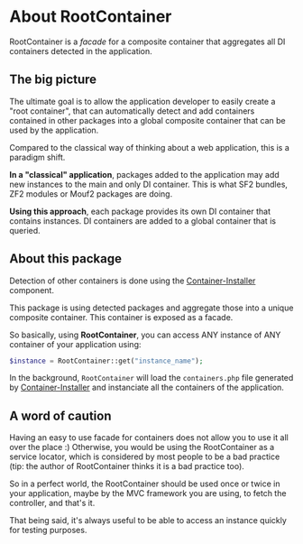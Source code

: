 About RootContainer
===================

RootContainer is a *facade* for a composite container that aggregates all DI containers detected in the application.

The big picture
---------------

The ultimate goal is to allow the application developer to easily create a "root container", 
that can automatically detect and add containers contained in other packages into a global 
composite container that can be used by the application.

Compared to the classical way of thinking about a web application, this is a paradigm shift.

**In a "classical" application**, packages added to the application may add new instances to the main and only DI container.
This is what SF2 bundles, ZF2 modules or Mouf2 packages are doing.

**Using this approach**, each package provides its own DI container that contains instances. DI containers are added
to a global container that is queried.

About this package
------------------

Detection of other containers is done using the [Container-Installer](http://mouf-php.com/packages/mouf/container-installer)
component.

This package is using detected packages and aggregate those into a unique composite container. This container
is exposed as a facade.

So basically, using **RootContainer**, you can access ANY instance of ANY container of your application using:

```php
$instance = RootContainer::get("instance_name");
``` 

In the background, `RootContainer` will load the `containers.php` file generated by 
[Container-Installer](http://mouf-php.com/packages/mouf/container-installer) and instanciate all the containers
of the application.

A word of caution
-----------------

Having an easy to use facade for containers does not allow you to use it all over the place :)
Otherwise, you would be using the RootContainer as a service locator, which is considered by most people to 
be a bad practice (tip: the author of RootContainer thinks it is a bad practice too).

So in a perfect world, the RootContainer should be used once or twice in your application, maybe by the
MVC framework you are using, to fetch the controller, and that's it.

That being said, it's always useful to be able to access an instance quickly for testing purposes.
